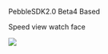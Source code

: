 PebbleSDK2.0 Beta4 Based

Speed view watch face

<img src="http://resmx.com/speed/speedwatch.png" />